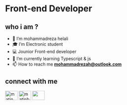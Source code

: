 # Front-end Developer
## who i am ? 
- 👋 I’m mohammadreza helali
- 🎓 I’m Electronic student
- 💻 Jounior Front-end developer
- 🌱 I’m currently learning Typescript & js 
- 📫 How to reach me **mohammadrezah@outlook.com**

## connect with me
<p align = "left">
  <a href="#" target="_blank"><img align="center" src="https://raw.githubusercontent.com/rahuldkjain/github-profile-readme-generator/master/src/images/icons/Social/twitter.svg" alt="matin__b" height="30" width="40" /></a>
<a href="#" target="_blank"><img align="center" src="https://raw.githubusercontent.com/rahuldkjain/github-profile-readme-generator/master/src/images/icons/Social/linked-in-alt.svg" alt="matinb" height="30" width="40" /></a>
<a href = "https://codepen.io/mohammadgeek" target = "_blank"><img align = "center" src = "https://raw.githubusercontent.com/danielcranney/readme-generator/main/public/icons/socials/codepen-dark.svg" height = "30" width = "40"/></a>
</p>


<!---
Mohammadgeek/Mohammadgeek is a ✨ special ✨ repository because its `README.md` (this file) appears on your GitHub profile.
You can click the Preview link to take a look at your changes.
--->
